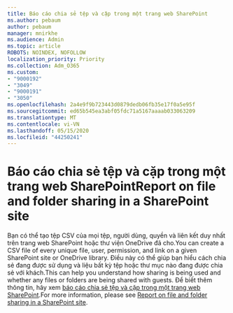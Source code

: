 ```yaml
---
title: Báo cáo chia sẻ tệp và cặp trong một trang web SharePoint
ms.author: pebaum
author: pebaum
manager: mnirkhe
ms.audience: Admin
ms.topic: article
ROBOTS: NOINDEX, NOFOLLOW
localization_priority: Priority
ms.collection: Adm_O365
ms.custom:
- "9000192"
- "3049"
- "9000191"
- "3050"
ms.openlocfilehash: 2a4e9f9b723443d0879dedb06fb35e17f0a5e95f
ms.sourcegitcommit: ed65b545ea3abf05fdc71a5167aaaab033063209
ms.translationtype: MT
ms.contentlocale: vi-VN
ms.lasthandoff: 05/15/2020
ms.locfileid: "44250241"
---
```

# <a name="report-on-file-and-folder-sharing-in-a-sharepoint-site"></a><span data-ttu-id="7ec89-102">Báo cáo chia sẻ tệp và cặp trong một trang web SharePoint</span><span class="sxs-lookup"><span data-stu-id="7ec89-102">Report on file and folder sharing in a SharePoint site</span></span>

<span data-ttu-id="7ec89-103">Bạn có thể tạo tệp CSV của mọi tệp, người dùng, quyền và liên kết duy nhất trên trang web SharePoint hoặc thư viện OneDrive đã cho.</span><span class="sxs-lookup"><span data-stu-id="7ec89-103">You can create a CSV file of every unique file, user, permission, and link on a given SharePoint site or OneDrive library.</span></span> <span data-ttu-id="7ec89-104">Điều này có thể giúp bạn hiểu cách chia sẻ đang được sử dụng và liệu bất kỳ tệp hoặc thư mục nào đang được chia sẻ với khách.</span><span class="sxs-lookup"><span data-stu-id="7ec89-104">This can help you understand how sharing is being used and whether any files or folders are being shared with guests.</span></span> <span data-ttu-id="7ec89-105">Để biết thêm thông tin, hãy xem [báo cáo chia sẻ tệp và cặp trong một trang web SharePoint](https://docs.microsoft.com/sharepoint/sharing-reports).</span><span class="sxs-lookup"><span data-stu-id="7ec89-105">For more information, please see [Report on file and folder sharing in a SharePoint site](https://docs.microsoft.com/sharepoint/sharing-reports).</span></span>
